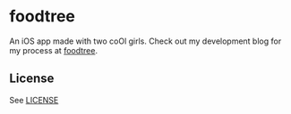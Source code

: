 # foodtree
An iOS app made with two coOl girls. Check out my development blog for my process at [foodtree](https://wanninglim.wixsite.com/foodtree).

## License
See [LICENSE](https://github.com/nigglett/foodtree-app/blob/master/LICENSE)